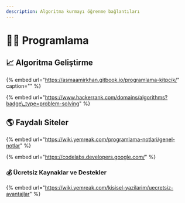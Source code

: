 ```yaml
---
description: Algoritma kurmayı öğrenme bağlantıları
---
```


# 👨‍💻 Programlama

## 📈 Algoritma Geliştirme

{% embed url="https://asmaamirkhan.gitbook.io/programlama-kitpcik/" caption="" %}

{% embed url="https://www.hackerrank.com/domains/algorithms?badge\_type=problem-solving" %}

## 🌎 Faydalı Siteler

{% embed url="https://wiki.yemreak.com/programlama-notlari/genel-notlar" %}

{% embed url="https://codelabs.developers.google.com/" %}

### 💰 Ücretsiz Kaynaklar ve Destekler

{% embed url="https://wiki.yemreak.com/kisisel-yazilarim/uecretsiz-avantajlar" %}









